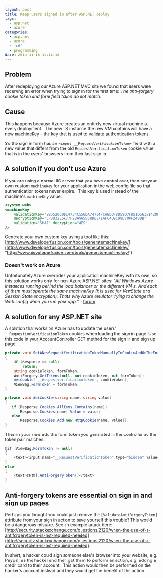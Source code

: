 ```yaml
---
layout: post
title: Keep users signed in after ASP.NET deploy
tags:
  - asp.net
  - azure
categories:
  - asp.net
  - azure
  - 'c#'
  - programming
date: 2014-11-18 14:11:10
---
```


## Problem
After redeploying our Azure ASP.NET MVC site we found that users were receiving an error when trying to sign in for the first time: _The anti-forgery cookie token and form field token do not match_.

## Cause
This happens because Azure creates an entirely new virtual machine at every deployment.  The new IIS instance the new VM contains will have a new machineKey - the key that is used to validate authentication tokens. 

So the sign in form has an `<input __RequestVerificationToken>` field with a new value that differs from the old `RequestVerificationToken` cookie value that is in the users' browsers from their last sign in.

## A solution if you don't use Azure
If you are using a normal IIS server that you have control over, then set your own custom `machineKey` for your application in the web.config file so that authentication tokens never expire.  This key is used instead of the machine's `machineKey` value.

```xml
<system.web>
<machineKey
	validationKey="8BD520C9D14734C556DA74704FCABD3F8D59D7F851D563514208A86511884E"
	decryptionKey="CFB832E5A77F28A9A5B58DBE71AFC4D9C99D700F2488B"
	validation="SHA1" decryption="AES"
/>
```

Generate your own custom key using a tool like this: [http://www.developerfusion.com/tools/generatemachinekey/](http://www.developerfusion.com/tools/generatemachinekey/ "http://www.developerfusion.com/tools/generatemachinekey/")

### Doesn't work on Azure
Unfortunately Azure overrides your application machineKey with its own, so this solution works only for non-Azure ASP.NET sites: "_All Windows Azure instances running behind the load balancer on the different VM`s. And each of them must operate the same machineKey (it is used for VewState and Session State encryption). Thats why Azure emulator trying to change the Web.config when you run your app._" - [forum](https://social.msdn.microsoft.com/Forums/azure/en-US/2779cf87-7389-4293-a790-0f21cfd03dc3/machinekey-gets-automatically-inserted-into-webconfig-when-debugging-in-azure-emulator?forum=windowsazuredevelopment)

## A solution for any ASP.NET site
A solution that works on Azure has to update the users' `__RequestionVerificationToken` cookies when loading the sign in page. Use this code in your AccountController GET method for the sign in and sign up page:

```csharp
private void SetANewRequestVerificationTokenManuallyInCookieAndOnTheForm()
{
    if (Response == null)
        return;
    string cookieToken, formToken;
    AntiForgery.GetTokens(null, out cookieToken, out formToken);
    SetCookie("__RequestVerificationToken", cookieToken);
    ViewBag.FormToken = formToken;
}

private void SetCookie(string name, string value)
{
   if (Response.Cookies.AllKeys.Contains(name))
       Response.Cookies[name].Value = value;
   else
       Response.Cookies.Add(new HttpCookie(name, value));
}
```

Then in your view add the form token you generated in the controller so the token pair matches:

```csharp
@if (ViewBag.FormToken != null)
{
    <text><input name="__RequestVerificationToken" type="hidden" value="@ViewBag.FormToken" /></text>
}
else
{
    <text>@Html.AntiForgeryToken()</text>
}
```

## Anti-forgery tokens are essential on sign in and sign up pages
Perhaps you thought you could just remove the `[ValidateAntiForgeryToken]` attribute from your sign in action to save yourself this trouble? This would be a dangerous mistake. See an example attack here: [http://security.stackexchange.com/questions/2120/when-the-use-of-a-antiforgerytoken-is-not-required-needed](http://security.stackexchange.com/questions/2120/when-the-use-of-a-antiforgerytoken-is-not-required-needed). 

In short, a hacker could sign someone else's browser into your website, e.g. Paypal, as the hacker and then get them to perform an action, e.g. adding a credit card to their account.  This action would then be performed on the hacker's account instead and they would get the benefit of the action.
